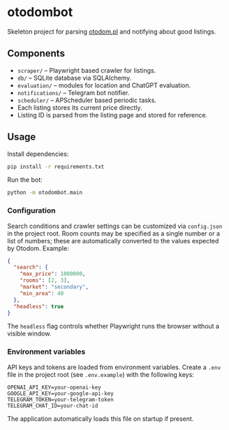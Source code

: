 # otodombot

Skeleton project for parsing [otodom.pl](https://www.otodom.pl) and notifying about good listings.

## Components

- `scraper/` – Playwright based crawler for listings.
- `db/` – SQLite database via SQLAlchemy.
- `evaluation/` – modules for location and ChatGPT evaluation.
- `notifications/` – Telegram bot notifier.
- `scheduler/` – APScheduler based periodic tasks.
- Each listing stores its current price directly.
- Listing ID is parsed from the listing page and stored for reference.

## Usage

Install dependencies:

```bash
pip install -r requirements.txt
```

Run the bot:

```bash
python -m otodombot.main
```

### Configuration

Search conditions and crawler settings can be customized via `config.json` in the project root. Room counts may be specified as a single number or a list of numbers; these are automatically converted to the values expected by Otodom. Example:

```json
{
  "search": {
    "max_price": 1000000,
    "rooms": [2, 3],
    "market": "secondary",
    "min_area": 40
  },
  "headless": true
}
```

The `headless` flag controls whether Playwright runs the browser without a visible window.

### Environment variables

API keys and tokens are loaded from environment variables. Create a `.env` file in the project root (see `.env.example`) with the following keys:

```env
OPENAI_API_KEY=your-openai-key
GOOGLE_API_KEY=your-google-api-key
TELEGRAM_TOKEN=your-telegram-token
TELEGRAM_CHAT_ID=your-chat-id
```

The application automatically loads this file on startup if present.
